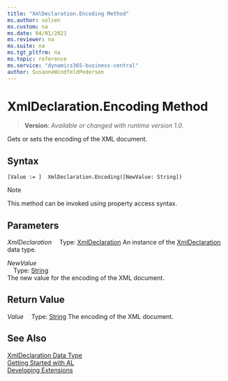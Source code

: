 ```yaml
---
title: "XmlDeclaration.Encoding Method"
ms.author: solsen
ms.custom: na
ms.date: 04/01/2021
ms.reviewer: na
ms.suite: na
ms.tgt_pltfrm: na
ms.topic: reference
ms.service: "dynamics365-business-central"
author: SusanneWindfeldPedersen
---
```

[//]: # (START>DO_NOT_EDIT)
[//]: # (IMPORTANT:Do not edit any of the content between here and the END>DO_NOT_EDIT.)
[//]: # (Any modifications should be made in the .xml files in the ModernDev repo.)
# XmlDeclaration.Encoding Method
> **Version**: _Available or changed with runtime version 1.0._

Gets or sets the encoding of the XML document.


## Syntax
```
[Value := ]  XmlDeclaration.Encoding([NewValue: String])
```
> [!NOTE]
> This method can be invoked using property access syntax.
## Parameters
*XmlDeclaration*
&emsp;Type: [XmlDeclaration](xmldeclaration-data-type.md)
An instance of the [XmlDeclaration](xmldeclaration-data-type.md) data type.

*NewValue*  
&emsp;Type: [String](../string/string-data-type.md)  
The new value for the encoding of the XML document.  


## Return Value
*Value*
&emsp;Type: [String](../string/string-data-type.md)
The encoding of the XML document.


[//]: # (IMPORTANT: END>DO_NOT_EDIT)
## See Also
[XmlDeclaration Data Type](xmldeclaration-data-type.md)  
[Getting Started with AL](../../devenv-get-started.md)  
[Developing Extensions](../../devenv-dev-overview.md)